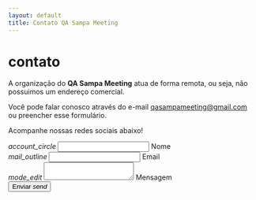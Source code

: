 ```yaml
---
layout: default
title: Contato QA Sampa Meeting
---
```


<div class="row"><div class="col s12"><h1 class="qasp-title">contato</h1></div></div>
<div class="divider"></div>
<div class="row">
  <div class="col m6 s12">
    <p class="flow-text text-justify">A organização do <strong>QA Sampa Meeting</strong> atua de forma remota, ou seja, não possuimos um endereço comercial.</p>
    <p class="flow-text text-justify">Você pode falar conosco através do e-mail <a href="mailto:qasampameeting@gmail.com">qasampameeting@gmail.com</a> ou preencher esse formulário.</p>
    <p class="flow-text text-justify">Acompanhe nossas redes sociais abaixo!</p>
  </div>
  <div class="col m6 s12 white grey-text text-darken-4 qasp-form">
<div class="row">
<form class="col s12" action="http://formspree.io/qasampameeting@gmail.com" method="POST">
  <div class="row">
    <div class="input-field col s12">
      <i class="material-icons prefix">account_circle</i>
      <input id="name" type="text" name="name" required class="validate">
      <label for="name">Nome</label>
    </div>
    <div class="input-field col s12">
      <i class="material-icons prefix">mail_outline</i>
      <input id="_replyto" type="email" name="_replyto" required class="validate">
      <label for="_replyto">Email</label>
    </div>
    <div class="input-field col s12">
      <i class="material-icons prefix">mode_edit</i>
      <textarea id="message" name="message" required class="materialize-textarea validate"></textarea>
      <label for="message">Mensagem</label>
    </div>
  </div>
  <button class="btn waves-effect waves-light" type="submit" name="action">Enviar
    <i class="material-icons right">send</i>
  </button>
</form>
</div>
  </div>
</div>

